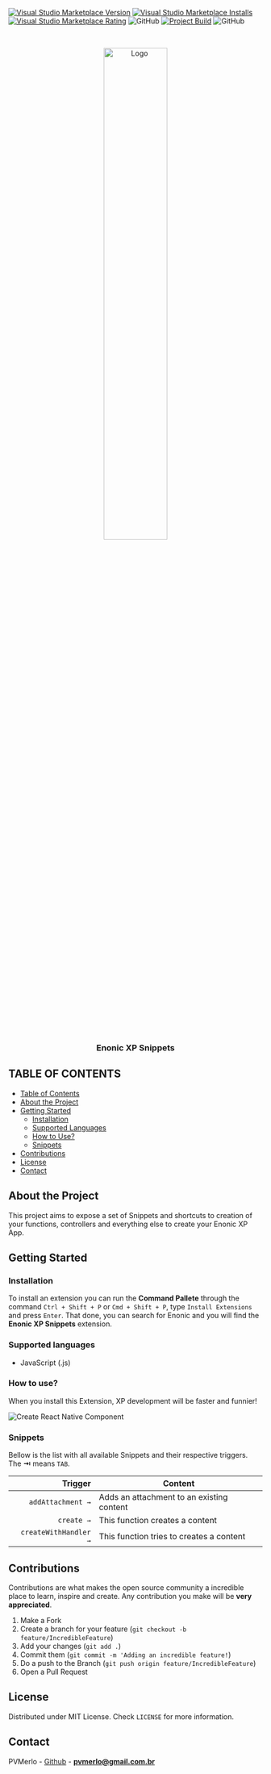 <!--
*** Obrigado por estar vendo o nosso README. Se você tiver alguma sugestão
*** que possa melhorá-lo ainda mais dê um fork no repositório e crie uma Pull
*** Request ou abra uma Issue com a tag "sugestão".
*** Obrigado novamente! Agora vamos rodar esse projeto incrível :D
-->

[![Visual Studio Marketplace Version](https://img.shields.io/visual-studio-marketplace/v/pvmerlo.xp-snippets.svg?label=Visual%20Studio%20Marketplace)](https://marketplace.visualstudio.com/items?itemName=pvmerlo.xp-snippets)
[![Visual Studio Marketplace Installs](https://img.shields.io/visual-studio-marketplace/i/pvmerlo.xp-snippets.svg)](https://marketplace.visualstudio.com/items?itemName=pvmerlo.xp-snippets)
[![Visual Studio Marketplace Rating](https://img.shields.io/visual-studio-marketplace/r/pvmerlo.xp-snippets.svg)](https://marketplace.visualstudio.com/items?itemName=pvmerlo.xp-snippets)
![GitHub](https://img.shields.io/github/license/pvmerlo/xp-snippets.svg)
[![Project Build](https://api.travis-ci.org/pvmerlo/xp-snippets.svg?branch=master)](https://marketplace.visualstudio.com/items?itemName=pvmerlo.xp-snippets)
![GitHub](https://api.travis-ci.org/pvmerlo/xp-snippets.svg?branch=master)

<!-- PROJECT LOGO -->
<br />
<p align="center">
  <a href="https://enonic.com">
    <img width="50%" src="https://upload.wikimedia.org/wikipedia/commons/4/4b/Enonic-xp-logo.png" alt="Logo">
  </a>

  <h3 align="center">Enonic XP Snippets</h3>
</p>

<!-- TABLE OF CONTENTS -->

## TABLE OF CONTENTS

- [Table of Contents](#content-table)
- [About the Project](#about-the-project)
- [Getting Started](#getting-started)
  - [Installation](#installation)
  - [Supported Languages](#supported-languages)
  - [How to Use?](#how-to-use)
  - [Snippets](#snippets)
- [Contributions](#contribution)
- [License](#license)
- [Contact](#contact)

<!-- ABOUT THE PROJECT -->

## About the Project

This project aims to expose a set of Snippets and shortcuts to creation of your functions, controllers and everything else to create your Enonic XP App.

## Getting Started

### Installation

To install an extension you can run the **Command Pallete** through the command `Ctrl + Shift + P` or `Cmd + Shift + P`, type `Install Extensions` and press `Enter`. That done, you can search for Enonic and you will find the **Enonic XP Snippets** extension.

### Supported languages

- JavaScript (.js)

### How to use?

When you install this Extension, XP development will be faster and funnier!

![Create React Native Component](https://raw.githubusercontent.com/pvmerlo/xp-snippets/master/images/component.gif)

### Snippets

Bellow is the list with all available Snippets and their respective triggers. The **⇥** means `TAB`.

|               Trigger | Content                                   |
| --------------------: | ----------------------------------------- |
|     `addAttachment →` | Adds an attachment to an existing content |
|            `create →` | This function creates a content           |
| `createWithHandler →` | This function tries to creates a content  |

<!-- CONTRIBUTING -->

## Contributions

Contributions are what makes the open source community a incredible place to learn, inspire and create.
Any contribution you make will be **very appreciated**.

1. Make a Fork
2. Create a branch for your feature (`git checkout -b feature/IncredibleFeature`)
3. Add your changes (`git add .`)
4. Commit them (`git commit -m 'Adding an incredible feature!`)
5. Do a push to the Branch (`git push origin feature/IncredibleFeature`)
6. Open a Pull Request

<!-- LICENSE -->

## License

Distributed under MIT License. Check `LICENSE` for more information.

<!-- CONTACT -->

## Contact

PVMerlo - [Github](https://github.com/pvmerlo) - **pvmerlo@gmail.com.br**
